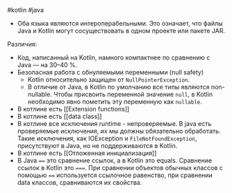 #kotlin #java 

- Оба языка являются интероперабельными. Это означает, что файлы Java и Kotlin могут сосуществовать в одном проекте или пакете JAR.

Различия:
- Код, написанный на Kotlin, намного компактнее по сравнению с Java — на 30–40 %.
- Безопасная работа с обнуляемыми переменными (null safety)
    - Kotlin относительно защищен от `NullPointerException`.
    - В отличие от Java, в Kotlin по умолчанию все типы являются non-nullable. Чтобы присвоить переменной значение `null`, в Kotlin необходимо явно пометить эту переменную как `nullable`.
- В котлине есть [[Extension functions]]
- В котлине есть [[data class]]
- В котлине все исключения runtime - непроверяемые. В java есть проверяемые исключения, их мы должны обязательно обработать. Такие исключения, как IOException и `FileNotFoundException`, присутствуют в Java, но не поддерживаются в Kotlin.
- В котлине есть [[Отложенная инициализация]]
- В Java `==` это сравнение ссылок, а в Kotlin это equals. Сравнение ссылок в Kotlin это `===`. При сравнении объектов обычных классов с помощью `==` используется ссылочное равенство, при сравнении data классов, сравниваются их свойства.